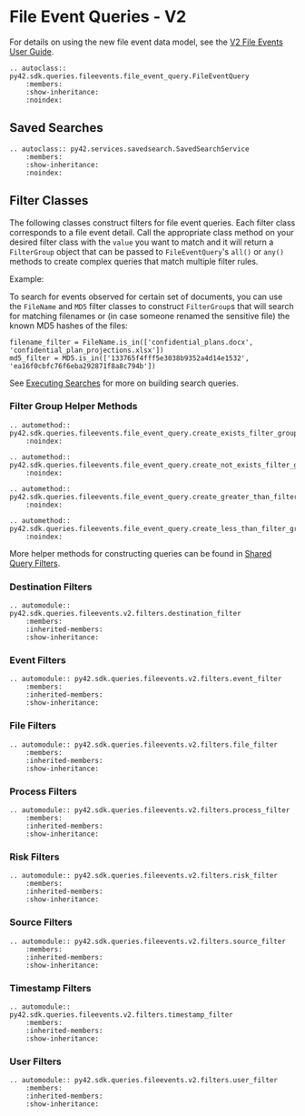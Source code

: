 # File Event Queries - V2

For details on using the new file event data model, see the [V2 File Events User Guide](../userguides/v2apis.md).

```{eval-rst}
.. autoclass:: py42.sdk.queries.fileevents.file_event_query.FileEventQuery
    :members:
    :show-inheritance:
    :noindex:
```

## Saved Searches

```{eval-rst}
.. autoclass:: py42.services.savedsearch.SavedSearchService
    :members:
    :show-inheritance:
    :noindex:
```


## Filter Classes

The following classes construct filters for file event queries. Each filter class corresponds to a file event detail.
Call the appropriate class method on your desired filter class with the `value` you want to match and it will return a
`FilterGroup` object that can be passed to `FileEventQuery`'s `all()` or `any()` methods to create complex queries
that match multiple filter rules.

Example:

To search for events observed for certain set of documents, you can use the `FileName` and `MD5` filter classes to
construct `FilterGroup`s that will search for matching filenames or (in case someone renamed the sensitive file) the
known MD5 hashes of the files:

    filename_filter = FileName.is_in(['confidential_plans.docx', 'confidential_plan_projections.xlsx'])
    md5_filter = MD5.is_in(['133765f4fff5e3038b9352a4d14e1532', 'ea16f0cbfc76f6eba292871f8a8c794b'])

See [Executing Searches](../userguides/searches.md) for more on building search queries.

### Filter Group Helper Methods

```{eval-rst}
.. automethod:: py42.sdk.queries.fileevents.file_event_query.create_exists_filter_group
    :noindex:
```

```{eval-rst}
.. automethod:: py42.sdk.queries.fileevents.file_event_query.create_not_exists_filter_group
    :noindex:
```

```{eval-rst}
.. automethod:: py42.sdk.queries.fileevents.file_event_query.create_greater_than_filter_group
    :noindex:
```

```{eval-rst}
.. automethod:: py42.sdk.queries.fileevents.file_event_query.create_less_than_filter_group
    :noindex:
```

More helper methods for constructing queries can be found in [Shared Query Filters](sharedqueryfilters.md).

### Destination Filters

```{eval-rst}
.. automodule:: py42.sdk.queries.fileevents.v2.filters.destination_filter
    :members:
    :inherited-members:
    :show-inheritance:
```

### Event Filters

```{eval-rst}
.. automodule:: py42.sdk.queries.fileevents.v2.filters.event_filter
    :members:
    :inherited-members:
    :show-inheritance:
```

### File Filters

```{eval-rst}
.. automodule:: py42.sdk.queries.fileevents.v2.filters.file_filter
    :members:
    :inherited-members:
    :show-inheritance:
```

### Process Filters

```{eval-rst}
.. automodule:: py42.sdk.queries.fileevents.v2.filters.process_filter
    :members:
    :inherited-members:
    :show-inheritance:
```

### Risk Filters

```{eval-rst}
.. automodule:: py42.sdk.queries.fileevents.v2.filters.risk_filter
    :members:
    :inherited-members:
    :show-inheritance:
```

### Source Filters

```{eval-rst}
.. automodule:: py42.sdk.queries.fileevents.v2.filters.source_filter
    :members:
    :inherited-members:
    :show-inheritance:
```

### Timestamp Filters

```{eval-rst}
.. automodule:: py42.sdk.queries.fileevents.v2.filters.timestamp_filter
    :members:
    :inherited-members:
    :show-inheritance:
```

### User Filters

```{eval-rst}
.. automodule:: py42.sdk.queries.fileevents.v2.filters.user_filter
    :members:
    :inherited-members:
    :show-inheritance:
```
